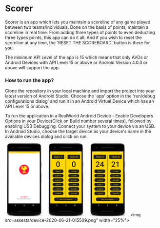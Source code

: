 # Scorer

Scorer is an app which lets you maintain a scoreline of any game played between two teams/individuals. Done on the basis of points, maintain a scoreline 
in real time. From adding three types of points to even deducting three types points, this app can do it all.
And if you wish to reset the scoreline at any time, the 'RESET THE SCOREBOARD' button is there for you.

The minimum API Level of the app is 15 which means that only AVDs or Android Devices with API Level 15 or above or Android Version 4.0.3 or above will support the app.

### How to run the app?
Clone the repository in your local machine and import the project into your latest version of Android Studio.
Choose the 'app' option in the 'run/debug configurations dialog' and run it in an Android Virtual Device which has an API Level 15 or
above.

To run the application in a RealWorld Android Device - Enable Developers Options in your Device(Click on Build number several times), followed by enabling USB Debugging. Connect your system to your device via an USB. In Android Studio, choose the target device as your device's name in the available devices dialog and click on run.


<img src="/assests/device-2020-06-21-015235.png" width="25%">&ensp; <img src="assests/device-2020-06-21-015331.png" width="25%">&ensp; <img src="assests/device-2020-06-21-015420.png" width="25%">&ensp;
<img src=assests/device-2020-06-21-015509.png" width="25%">
